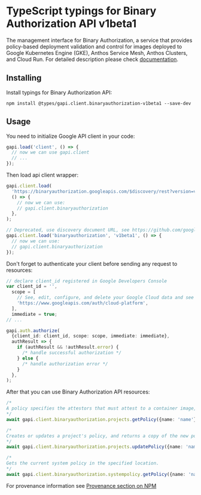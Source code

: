 # TypeScript typings for Binary Authorization API v1beta1

The management interface for Binary Authorization, a service that provides policy-based deployment validation and control for images deployed to Google Kubernetes Engine (GKE), Anthos Service Mesh, Anthos Clusters, and Cloud Run.
For detailed description please check [documentation](https://cloud.google.com/binary-authorization/).

## Installing

Install typings for Binary Authorization API:

```
npm install @types/gapi.client.binaryauthorization-v1beta1 --save-dev
```

## Usage

You need to initialize Google API client in your code:

```typescript
gapi.load('client', () => {
  // now we can use gapi.client
  // ...
});
```

Then load api client wrapper:

```typescript
gapi.client.load(
  'https://binaryauthorization.googleapis.com/$discovery/rest?version=v1beta1',
  () => {
    // now we can use:
    // gapi.client.binaryauthorization
  },
);
```

```typescript
// Deprecated, use discovery document URL, see https://github.com/google/google-api-javascript-client/blob/master/docs/reference.md#----gapiclientloadname----version----callback--
gapi.client.load('binaryauthorization', 'v1beta1', () => {
  // now we can use:
  // gapi.client.binaryauthorization
});
```

Don't forget to authenticate your client before sending any request to resources:

```typescript
// declare client_id registered in Google Developers Console
var client_id = '',
  scope = [
    // See, edit, configure, and delete your Google Cloud data and see the email address for your Google Account.
    'https://www.googleapis.com/auth/cloud-platform',
  ],
  immediate = true;
// ...

gapi.auth.authorize(
  {client_id: client_id, scope: scope, immediate: immediate},
  authResult => {
    if (authResult && !authResult.error) {
      /* handle successful authorization */
    } else {
      /* handle authorization error */
    }
  },
);
```

After that you can use Binary Authorization API resources: <!-- TODO: make this work for multiple namespaces -->

```typescript
/*
A policy specifies the attestors that must attest to a container image, before the project is allowed to deploy that image. There is at most one policy per project. All image admission requests are permitted if a project has no policy. Gets the policy for this project. Returns a default policy if the project does not have one.
*/
await gapi.client.binaryauthorization.projects.getPolicy({name: 'name'});

/*
Creates or updates a project's policy, and returns a copy of the new policy. A policy is always updated as a whole, to avoid race conditions with concurrent policy enforcement (or management!) requests. Returns NOT_FOUND if the project does not exist, INVALID_ARGUMENT if the request is malformed.
*/
await gapi.client.binaryauthorization.projects.updatePolicy({name: 'name'});

/*
Gets the current system policy in the specified location.
*/
await gapi.client.binaryauthorization.systempolicy.getPolicy({name: 'name'});
```

For provenance information see [Provenance section on NPM](https://www.npmjs.com/package/@maxim_mazurok/gapi.client.binaryauthorization-v1beta1#Provenance:~:text=none-,Provenance,-Built%20and%20signed)
